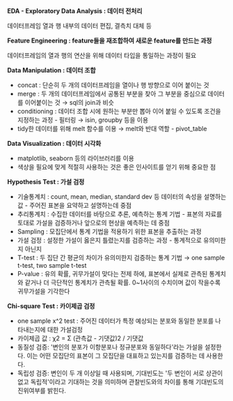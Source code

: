 **EDA - Exploratory Data Analysis : 데이터 전처리** 

데이터프레임 열과 행 내부의 데이터 편집, 결측치 대체 등

**Feature Engineering  : feature들을 재조합하여 새로운 feature를 만드는 과정**

데이터프레임의 열과 행의 연산을 위해 데이터 타입을 통일하는 과정이 필요


**Data Manipulation : 데이터 조합** 

- concat : 단순히 두 개의 데이터프레임을 열이나 행 방향으로 이어 붙이는 것
- merge : 두 개의 데이터프레임에서 공통된 부분을 찾아 그 부분을 중심으로 데이터를 이어붙이는 것 → sql의 join과 비슷
- conditioning : 데이터 조합 시에 원하는 부분만 뽑아 이어 붙일 수 있도록 조건을 지정하는 과정 - 필터링 → isin, groupby 등을 이용
- tidy한 데이터를 위해 melt 함수를 이용 → melt와 반대 역할 - pivot_table


**Data Visualization : 데이터 시각화**

- matplotlib, seaborn 등의 라이브러리를 이용
- 색상을 필요에 맞게 적절히 사용하는 것은 좋은 인사이트를 얻기 위해 중요한 점


**Hypothesis Test : 가설 검정**

- 기술통계치 : count, mean, median, standard dev 등 데이터의 속성을 설명하는 값 - 주어진 표본을 요약하고 설명하는데 중점
- 추리통계치 : 수집한 데이터를 바탕으로 추론, 예측하는 통계 기법 - 표본의 자료를 토대로 가설을 검증하거나 앞으로의 현상을 예측하는 데 중점
- Sampling : 모집단에서 통계 기법을 적용하기 위한 표본을 추출하는 과정
- 가설 검정 : 설정한 가설이 옳은지 틀렸는지를 검증하는 과정 - 통계적으로 유의미한지 아닌지
- T-test : 두 집단 간 평균의 차이가 유의미한지 검증하는 통계 기법 → one sample t-test, two sample t-test
- P-value : 유의 확률, 귀무가설이 맞다는 전제 하에, 표본에서 실제로 관측된 통계치와 같거나 더 극단적인 통계치가 관측될 확률. 0~1사이의 수치이며 값이 작을수록 귀무가설을 기각한다

**Chi-square Test : 카이제곱 검정**

- one sample x^2 test : 주어진 데이터가 특정 예상되는 분포와 동일한 분포를 나타내는지에 대한 가설검정
- 카이제곱 값 : χ2 = Σ (관측값 - 기댓값)2 / 기댓값
- 동질성 검증: '변인의 분포가 이항분포나 정규분포와 동일하다'라는 가설을 설정한다. 이는 어떤 모집단의 표본이 그 모집단을 대표하고 있는지를 검증하는 데 사용한다.
- 독립성 검증: 변인이 두 개 이상일 때 사용되며, 기대빈도는 '두 변인이 서로 상관이 없고 독립적'이라고 기대하는 것을 의미하며 관찰빈도와의 차이를 통해 기대빈도의 진위여부를 밝힌다.
